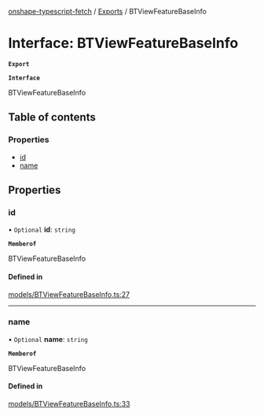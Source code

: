 [onshape-typescript-fetch](../README.md) / [Exports](../modules.md) / BTViewFeatureBaseInfo

# Interface: BTViewFeatureBaseInfo

**`Export`**

**`Interface`**

BTViewFeatureBaseInfo

## Table of contents

### Properties

- [id](BTViewFeatureBaseInfo.md#id)
- [name](BTViewFeatureBaseInfo.md#name)

## Properties

### id

• `Optional` **id**: `string`

**`Memberof`**

BTViewFeatureBaseInfo

#### Defined in

[models/BTViewFeatureBaseInfo.ts:27](https://github.com/toebes/onshape-typescript-fetch/blob/3e11ae1/models/BTViewFeatureBaseInfo.ts#L27)

___

### name

• `Optional` **name**: `string`

**`Memberof`**

BTViewFeatureBaseInfo

#### Defined in

[models/BTViewFeatureBaseInfo.ts:33](https://github.com/toebes/onshape-typescript-fetch/blob/3e11ae1/models/BTViewFeatureBaseInfo.ts#L33)

